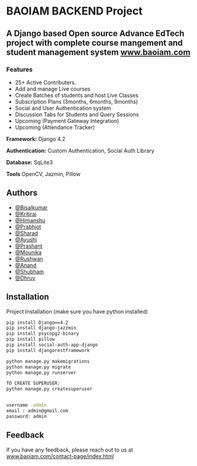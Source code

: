 
# BAOIAM BACKEND Project
## A Django based Open source Advance EdTech project with complete course mangement and student management system www.baoiam.com

### Features
- 25+ Active Contributers.
- Add and manage Live courses
- Create Batches of students and host Live Classes
- Subscription Plans (3months, 6months, 9months)
- Social and User Authentication system
- Discussion Tabs for Students and Query Sessions
- Upcoming (Payment Gateway Integration)
- Upcoming (Attendance Tracker)


**Framework:** Django 4.2


**Authentication:** Custom Authentication, Social Auth Library

**Database:** SqLite3

**Tools** OpenCV, Jazmin, Pillow



## Authors

- [@Bisalkumar](https://github.com/Bisalkumar)
- [@Kritiraj](https://github.com/kritirajmaharana)
- [@Himanshu](https://github.com/himanshu-441)
- [@Prabhjot](https://github.com/prabhsingh20)
- [@Sharad](https://github.com/sharadpkadam)
- [@Ayushi](https://github.com/ayushijain-iuc)
- [@Prashant](https://github.com/prashant0612)
- [@Mounika](https://github.com/mounikasangana0126)
- [@Rushwan](https://github.com/Rushwan07)
- [@Anand](https://github.com/anandgadge97)
- [@Shubham](https://github.com/ShubhamSalunkhe-08)
- [@Dhruv](https://github.com/dhruv37502005)




## Installation

Project Installation
(make sure you have python installed)

```bash
pip install Django==4.2
pip install django-jazzmin
pip install psycopg2-binary
pip install pillow
pip install social-auth-app-django
pip install djangorestframework

python manage.py makemigrations
python manage.py migrate
python manage.py runserver

TO CREATE SUPERUSER:
python manage.py createsuperuser


username -admin
email : admin@gmail.com
password: admin
```
    
## Feedback

If you have any feedback, please reach out to us at www.baoiam.com/contact-page/index.html

